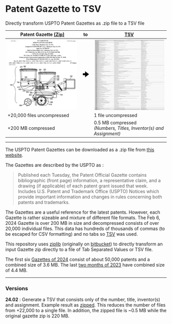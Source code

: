 
# Patent Gazette to TSV

Directly transform USPTO Patent Gazettes as .zip file to a TSV file

| Patent Gazette [(Zip)](https://developer.uspto.gov/product/patent-official-gazettes-listing) | to | [TSV](https://en.wikipedia.org/wiki/Tab-separated_values) |
| --- | --- | --- |
| <img src="images/patent_gazette_as_html.jpg" width=300px> | <img src="images/arrow_128.png" width=32px> | <img src="images/patent_gazette_as_tsv.jpg" width=300px> |
| +20,000 files uncompressed | | 1 file uncompressed |
| +200 MB compressed | | 0.5 MB compressed <br>*(Numbers, Titles, Inventor(s) and Assignment)* |

---

The USPTO Patent Gazettes can be downloaded as a .zip file from [this website](https://developer.uspto.gov/product/patent-official-gazettes-listing).

The Gazettes are described by the USPTO as :

> Published each Tuesday, the Patent Official Gazette contains bibliographic (front page) information, a representative claim, and a drawing (if applicable) of each patent grant issued that week. Includes U.S. Patent and Trademark Office (USPTO) Notices which provide important information and changes in rules concerning both patents and trademarks.

The Gazettes are a useful reference for the latest patents. However, each Gazette is rather sizeable and mixture of different file formats. The Feb 6, 2024 Gazette is over 200 MB in size and decompressed consists of over 20,000 individual files. This data has hundreds of thousands of commas (to be escaped for CSV formatting) and no tabs so [TSV](https://github.com/eBay/tsv-utils/blob/master/docs/comparing-tsv-and-csv.md) was used.

This repository uses [ziplib](https://github.com/frk1/ziplib/tree/master?tab=readme-ov-file) (originally on [bitbucket](https://bitbucket.org/wbenny/ziplib)) to directly transform an input Gazette zip directly to a file of Tab Separated Values or TSV file.

The first six [Gazettes of 2024](2024/) consist of about 50,000 patents and a combined size of 3.6 MB. The last [two months of 2023](2023/) have combined size of 4.4 MB.

---
### Versions

**24.02** : Generate a TSV that consists only of the number, title, inventor(s) and assignment. Example result as [zipped](https://github.com/NMoroney/Patent-Gazette-to-TSV/blob/main/e-OG20240206_1519-1_ntia.tsv.zip). This reduces the number of files from +22,000 to a single file. In addition, the zipped file is ~0.5 MB while the original gazette zip is 220 MB.

